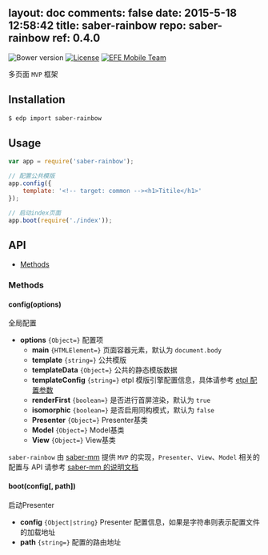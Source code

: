 layout: doc
comments: false
date: 2015-5-18 12:58:42
title: saber-rainbow
repo: saber-rainbow
ref: 0.4.0
---

![Bower version](https://img.shields.io/bower/v/saber-rainbow.svg?style=flat-square) [![License](https://img.shields.io/github/license/ecomfe/saber-rainbow.svg?style=flat-square)](./LICENSE) [![EFE Mobile Team](https://img.shields.io/badge/EFE-Mobile_Team-blue.svg?style=flat-square)](http://efe.baidu.com)

多页面 `MVP` 框架

## Installation

```sh
$ edp import saber-rainbow
```

## Usage

```js
var app = require('saber-rainbow');

// 配置公共模版
app.config({
    template: '<!-- target: common --><h1>Titile</h1>'
});

// 启动index页面
app.boot(require('./index'));
```

## API

* [Methods](#methods)

### Methods

#### config(options)

全局配置

* **options** `{Object=}` 配置项
    * **main** `{HTMLElement=}` 页面容器元素，默认为 `document.body`
    * **template** `{string=}` 公共模版
    * **templateData** `{Object=}` 公共的静态模版数据
    * **templateConfig** `{string=}` etpl 模版引擎配置信息，具体请参考 [etpl 配置参数](https://github.com/ecomfe/etpl/blob/master/doc/config.html)
    * **renderFirst** `{boolean=}` 是否进行首屏渲染，默认为 `true`
    * **isomorphic** `{boolean=}` 是否启用同构模式，默认为 `false`
    * **Presenter** `{Object=}` Presenter基类
    * **Model** `{Object=}` Model基类
    * **View** `{Object=}` View基类

`saber-rainbow` 由 [saber-mm](https://github.com/ecomfe/saber-mm) 提供 `MVP` 的实现，`Presenter`、`View`、`Model` 相关的配置与 API 请参考 [saber-mm 的说明文档](https://github.com/ecomfe/saber-mm#classes)

#### boot(config[, path])

启动Presenter

* **config** `{Object|string}` Presenter 配置信息，如果是字符串则表示配置文件的加载地址
* **path** `{string=}` 配置的路由地址